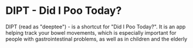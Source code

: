 # DIPT - Did I Poo Today?
DIPT (read as "deeptee") - is a shortcut for "Did I Poo Today?". It is an app helping track your bowel movements, which is especially important for people with gastrointestinal problems, as well as in children and the elderly
